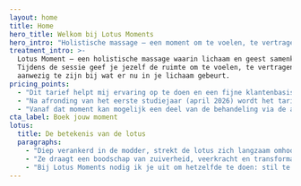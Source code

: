 ```yaml
---
layout: home
title: Home
hero_title: Welkom bij Lotus Moments
hero_intro: "Holistische massage – een moment om te voelen, te vertragen en te openen voor wat je lichaam je vertelt."
treatment_intro: >-
  Lotus Moment – een holistische massage waarin lichaam en geest samenkomen.
  Tijdens de sessie geef je jezelf de ruimte om te voelen, te vertragen en bewust
  aanwezig te zijn bij wat er nu in je lichaam gebeurt.
pricing_points:
  - "Dit tarief helpt mij ervaring op te doen en een fijne klantenbasis op te bouwen."
  - "Na afronding van het eerste studiejaar (april 2026) wordt het tarief rond 80 EUR per sessie."
  - "Vanaf dat moment kan mogelijk een deel van de behandeling via de aanvullende zorgverzekering vergoed worden."
cta_label: Boek jouw moment
lotus:
  title: De betekenis van de lotus
  paragraphs:
    - "Diep verankerd in de modder, strekt de lotus zich langzaam omhoog naar het licht. Haar bloem ontvouwt zich zachtjes, opent zich in de zon en sluit zich weer bij de nacht, trouw aan haar eigen ritme."
    - "Ze draagt een boodschap van zuiverheid, veerkracht en transformatie: zelfs uit de moeilijkste omstandigheden kan iets moois ontstaan."
    - "Bij Lotus Moments nodig ik je uit om hetzelfde te doen: stil te worden, te voelen en jezelf de ruimte te geven om te ontvouwen, zoals de lotus dat doet."
---
```

